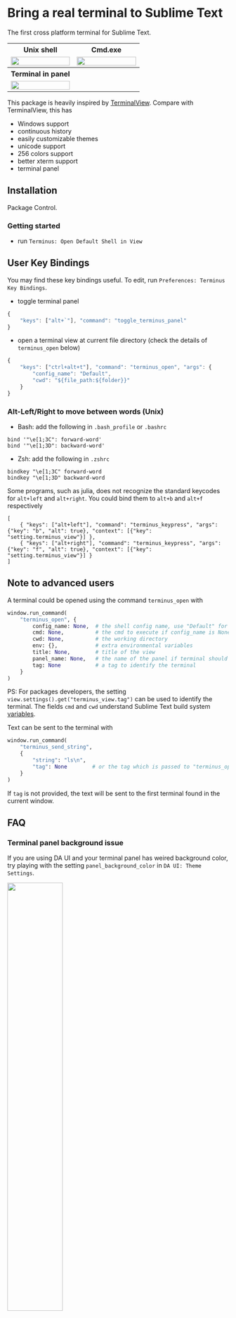 # Bring a real terminal to Sublime Text

The first cross platform terminal for Sublime Text.

<table>
    <tr>
        <th>Unix shell</th>
        <th>Cmd.exe</th>
    </tr>
    <tr>
        <td width="50%">
            <a href="https://user-images.githubusercontent.com/1690993/41784539-03534fdc-760e-11e8-845d-3d133a559df5.gif">
                <img src="https://user-images.githubusercontent.com/1690993/41784539-03534fdc-760e-11e8-845d-3d133a559df5.gif" width="100%">
            </a>
        </td>
        <td width="50%">
            <a href="https://user-images.githubusercontent.com/1690993/41786131-a625d870-7612-11e8-882d-f1574184faba.gif">
                <img src="https://user-images.githubusercontent.com/1690993/41786131-a625d870-7612-11e8-882d-f1574184faba.gif" width="100%">
            </a>
        </td>
    </tr>
    <tr>
        <th>Terminal in panel</th>
        <th></th>
    </tr>
    <tr>
        <td width="50%">
            <a href="https://user-images.githubusercontent.com/1690993/41784748-a7ed9d90-760e-11e8-8979-dd341933f1bb.gif">
                <img src="https://user-images.githubusercontent.com/1690993/41784748-a7ed9d90-760e-11e8-8979-dd341933f1bb.gif" width="100%">
            </a>
        </td>
        <td width="50%">
        </td>
    </tr>
</table>

This package is heavily inspired by [TerminalView](https://github.com/Wramberg/TerminalView). Compare with TerminalView, this has

- Windows support
- continuous history
- easily customizable themes
- unicode support
- 256 colors support
- better xterm support
- terminal panel

## Installation

Package Control.

### Getting started

- run `Terminus: Open Default Shell in View`


## User Key Bindings

You may find these key bindings useful. To edit, run `Preferences: Terminus Key Bindings`.

- toggle terminal panel
```js
{ 
    "keys": ["alt+`"], "command": "toggle_terminus_panel" 
}
```

- open a terminal view at current file directory (check the details of `terminus_open` below)
```js
{ 
    "keys": ["ctrl+alt+t"], "command": "terminus_open", "args": {
        "config_name": "Default",
        "cwd": "${file_path:${folder}}"
    }
}
```

### Alt-Left/Right to move between words (Unix)

- Bash: add the following in `.bash_profile` or `.bashrc`
```
bind '"\e[1;3C": forward-word'
bind '"\e[1;3D": backward-word'
```

- Zsh: add the following in `.zshrc`
```
bindkey "\e[1;3C" forward-word
bindkey "\e[1;3D" backward-word
```

Some programs, such as julia, does not recognize the standard keycodes for `alt+left` and `alt+right`. You could
bind them to `alt+b` and `alt+f` respectively
```
[
    { "keys": ["alt+left"], "command": "terminus_keypress", "args": {"key": "b", "alt": true}, "context": [{"key": "setting.terminus_view"}] },
    { "keys": ["alt+right"], "command": "terminus_keypress", "args": {"key": "f", "alt": true}, "context": [{"key": "setting.terminus_view"}] }
]
```

## Note to advanced users

A terminal could be opened using the command `terminus_open` with
```py
window.run_command(
    "terminus_open", {
        config_name: None,  # the shell config name, use "Default" for the default config
        cmd: None,          # the cmd to execute if config_name is None
        cwd: None,          # the working directory
        env: {},            # extra environmental variables
        title: None,        # title of the view
        panel_name: None,   # the name of the panel if terminal should be opened in panel
        tag: None           # a tag to identify the terminal
    }
)
```
PS: For packages developers, the setting `view.settings().get("terminus_view.tag")` can be used to identify the terminal. The fields `cmd` and `cwd` understand Sublime Text build system [variables](https://www.sublimetext.com/docs/3/build_systems.html#variables).

Text can be sent to the terminal with
```py
window.run_command(
    "terminus_send_string", 
    {
        "string": "ls\n",
        "tag": None        # or the tag which is passed to "terminus_open"
    }
)
```
If `tag` is not provided, the text will be sent to the first terminal found in the current window.

## FAQ

### Terminal panel background issue

If you are using DA UI and your terminal panel has weired background color,
try playing with the setting `panel_background_color` in `DA UI: Theme
Settings`.

<img src="https://user-images.githubusercontent.com/1690993/41728204-31a9a2a2-7544-11e8-9fb6-a37b59da852a.png" width="50%" />

```js
{
    "panel_background_color": "$background_color"
}
```

### Acknowledgments

This package won't be possible without [pyte](https://github.com/selectel/pyte), [pywinpty](https://github.com/spyder-ide/pywinpty) and [ptyprocess](https://github.com/pexpect/ptyprocess).
